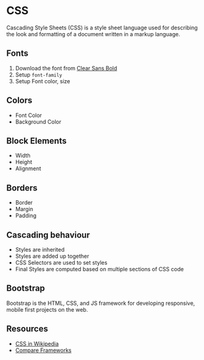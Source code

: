 # CSS

Cascading Style Sheets (CSS) is a style sheet language used for describing the look and formatting of a document written in a markup language.

## Fonts

1. Download the font from [Clear Sans Bold](http://www.fontsquirrel.com/fonts/clear-sans)
2. Setup `font-family`
3. Setup Font color, size

## Colors

- Font Color
- Background Color

## Block Elements

- Width
- Height
- Alignment

## Borders

- Border
- Margin
- Padding

## Cascading behaviour

- Styles are inherited
- Styles are added up together
- CSS Selectors are used to set styles
- Final Styles are computed based on multiple sections of CSS code

## Bootstrap

Bootstrap is the HTML, CSS, and JS framework for developing responsive, mobile first projects on the web.

## Resources

- [CSS in Wikipedia](http://en.wikipedia.org/wiki/Cascading_Style_Sheets)
- [Compare Frameworks](http://usablica.github.io/front-end-frameworks/compare.html)